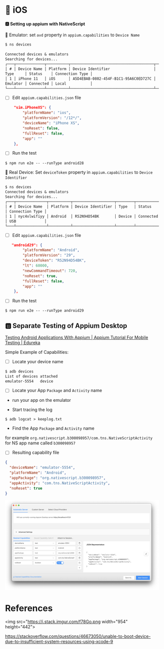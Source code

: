 # :iphone: iOS

#### :a: Setting up appium with NativeScript

:round_pushpin: Emulator: set `avd` property in `appium.capabilities` to `Device Name`

```
$ ns devices

Connected devices & emulators
Searching for devices...
┌───┬─────────────┬──────────┬──────────────────────────────────────┬──────────┬───────────┬─────────────────┐
│ # │ Device Name │ Platform │ Device Identifier                    │ Type     │ Status    │ Connection Type │
│ 1 │ iPhone 11   │ iOS      │ A5D4EBAB-0802-454F-B1C1-95A6C0ED727C │ Emulator │ Connected │ Local           │
└───┴─────────────┴──────────┴──────────────────────────────────────┴──────────┴───────────┴─────────────────┘
```

- [ ] Edit `appium.capabilities.json` file

```json
    "sim.iPhoneXS": {
        "platformName": "ios",
        "platformVersion": "/12*/",
        "deviceName": "iPhone XS",
        "noReset": false,
        "fullReset": false,
        "app": ""
    },
```

- [ ] Run the test

```
$ npm run e2e -- --runType android28
```

:round_pushpin: Real Device: Set `deviceToken` property in `appium.capabilities` to `Device Identifier`

```
$ ns devices
Connected devices & emulators
Searching for devices...
┌───┬──────────────┬──────────┬───────────────────┬────────┬───────────┬─────────────────┐
│ # │ Device Name  │ Platform │ Device Identifier │ Type   │ Status    │ Connection Type │
│ 1 │ nyc4xlwifiyy │ Android  │ R52N94D54BK       │ Device │ Connected │ USB             │
└───┴──────────────┴──────────┴───────────────────┴────────┴───────────┴─────────────────┘
```

- [ ] Edit `appium.capabilities.json` file

```json
   "android29": {
        "platformName": "Android",
        "platformVersion": "29",
        "deviceToken": "R52N94D54BK",
        "lt": 60000,
        "newCommandTimeout": 720,
        "noReset": true,
        "fullReset": false,
        "app": ""
    },
```

- [ ] Run the test

```
$ npm run e2e -- --runType android29
```

## :b: Separate Testing of Appium Desktop

[Testing Android Applications With Appium | Appium Tutorial For Mobile Testing | Edureka](https://www.youtube.com/watch?v=i1tQ1pjEFWw)

Simple Example of Capabilities:

- [ ] Locate your device name

```
$ adb devices
List of devices attached
emulator-5554	device
```

- [ ] Locate your App `Package` and `Activity` name

* run your app on the emulator

* Start tracing the log

```
$ adb logcat > keeplog.txt
```

* Find the App `Package` and `Activity` name

for example `org.nativescript.b300098957/com.tns.NativeScriptActivity` for NS app name called `b300098957`

- [ ] Resulting capability file

```json
{
  "deviceName": "emulator-5554",
  "platformName": "Android",
  "appPackage": "org.nativescript.b300098957",
  "appActivity": "com.tns.NativeScriptActivity",
  "noReset": true
}
```

![image](../images/appium-server.png)

# References

<img src="https://i.stack.imgur.com/f78Go.png width="954" height="442"></img>

https://stackoverflow.com/questions/46673050/unable-to-boot-device-due-to-insufficient-system-resources-using-xcode-9
